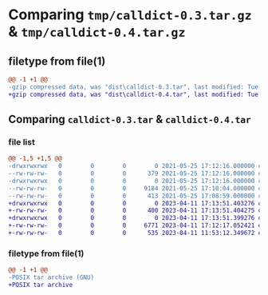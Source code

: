 # Comparing `tmp/calldict-0.3.tar.gz` & `tmp/calldict-0.4.tar.gz`

## filetype from file(1)

```diff
@@ -1 +1 @@
-gzip compressed data, was "dist\calldict-0.3.tar", last modified: Tue May 25 17:12:16 2021, max compression
+gzip compressed data, was "dist\calldict-0.4.tar", last modified: Tue Apr 11 17:13:51 2023, max compression
```

## Comparing `calldict-0.3.tar` & `calldict-0.4.tar`

### file list

```diff
@@ -1,5 +1,5 @@
-drwxrwxrwx   0        0        0        0 2021-05-25 17:12:16.000000 calldict-0.3/
--rw-rw-rw-   0        0        0      379 2021-05-25 17:12:16.000000 calldict-0.3/PKG-INFO
-drwxrwxrwx   0        0        0        0 2021-05-25 17:12:16.000000 calldict-0.3/calldict/
--rw-rw-rw-   0        0        0     9184 2021-05-25 17:10:04.000000 calldict-0.3/calldict/__init__.py
--rw-rw-rw-   0        0        0      413 2021-05-25 17:08:59.000000 calldict-0.3/setup.py
+drwxrwxrwx   0        0        0        0 2023-04-11 17:13:51.403276 calldict-0.4/
+-rw-rw-rw-   0        0        0      400 2023-04-11 17:13:51.404275 calldict-0.4/PKG-INFO
+drwxrwxrwx   0        0        0        0 2023-04-11 17:13:51.399276 calldict-0.4/calldict/
+-rw-rw-rw-   0        0        0     6771 2023-04-11 17:12:17.052421 calldict-0.4/calldict/__init__.py
+-rw-rw-rw-   0        0        0      535 2023-04-11 11:53:12.349672 calldict-0.4/setup.py
```

### filetype from file(1)

```diff
@@ -1 +1 @@
-POSIX tar archive (GNU)
+POSIX tar archive
```


